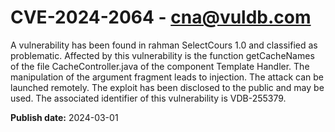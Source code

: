 # CVE-2024-2064 - cna@vuldb.com

A vulnerability has been found in rahman SelectCours 1.0 and classified as problematic. Affected by this vulnerability is the function getCacheNames of the file CacheController.java of the component Template Handler. The manipulation of the argument fragment leads to injection. The attack can be launched remotely. The exploit has been disclosed to the public and may be used. The associated identifier of this vulnerability is VDB-255379.

**Publish date:** 2024-03-01
